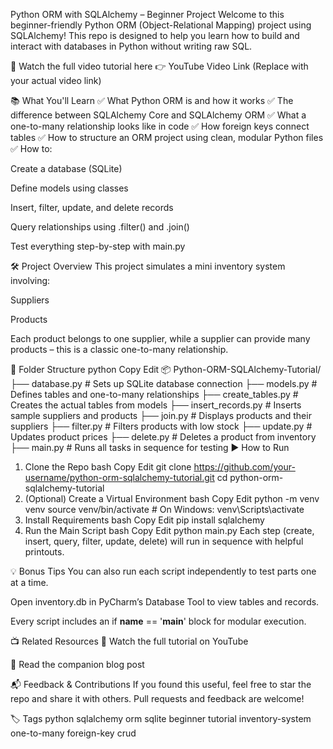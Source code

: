 Python ORM with SQLAlchemy – Beginner Project
Welcome to this beginner-friendly Python ORM (Object-Relational Mapping) project using SQLAlchemy! This repo is designed to help you learn how to build and interact with databases in Python without writing raw SQL.

🎥 Watch the full video tutorial here
👉 YouTube Video Link (Replace with your actual video link)

📚 What You'll Learn
✅ What Python ORM is and how it works
✅ The difference between SQLAlchemy Core and SQLAlchemy ORM
✅ What a one-to-many relationship looks like in code
✅ How foreign keys connect tables
✅ How to structure an ORM project using clean, modular Python files
✅ How to:

Create a database (SQLite)

Define models using classes

Insert, filter, update, and delete records

Query relationships using .filter() and .join()

Test everything step-by-step with main.py

🛠 Project Overview
This project simulates a mini inventory system involving:

Suppliers

Products

Each product belongs to one supplier, while a supplier can provide many products – this is a classic one-to-many relationship.

📁 Folder Structure
python
Copy
Edit
📦 Python-ORM-SQLAlchemy-Tutorial/
├── database.py           # Sets up SQLite database connection
├── models.py             # Defines tables and one-to-many relationships
├── create_tables.py      # Creates the actual tables from models
├── insert_records.py     # Inserts sample suppliers and products
├── join.py               # Displays products and their suppliers
├── filter.py             # Filters products with low stock
├── update.py             # Updates product prices
├── delete.py             # Deletes a product from inventory
├── main.py               # Runs all tasks in sequence for testing
▶️ How to Run
1. Clone the Repo
bash
Copy
Edit
git clone https://github.com/your-username/python-orm-sqlalchemy-tutorial.git
cd python-orm-sqlalchemy-tutorial
2. (Optional) Create a Virtual Environment
bash
Copy
Edit
python -m venv venv
source venv/bin/activate  # On Windows: venv\Scripts\activate
3. Install Requirements
bash
Copy
Edit
pip install sqlalchemy
4. Run the Main Script
bash
Copy
Edit
python main.py
Each step (create, insert, query, filter, update, delete) will run in sequence with helpful printouts.

💡 Bonus Tips
You can also run each script independently to test parts one at a time.

Open inventory.db in PyCharm’s Database Tool to view tables and records.

Every script includes an if __name__ == '__main__' block for modular execution.

📺 Related Resources
🎥 Watch the full tutorial on YouTube

📖 Read the companion blog post

📬 Feedback & Contributions
If you found this useful, feel free to star the repo and share it with others.
Pull requests and feedback are welcome!

🏷️ Tags
python sqlalchemy orm sqlite beginner tutorial inventory-system one-to-many foreign-key crud

